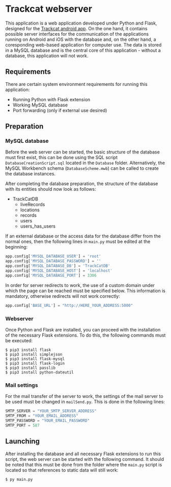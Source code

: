 # Trackcat webserver

This application is a web application developed under Python and Flask, designed for the [Trackcat android app](https://github.com/timokramer4/trackcat-android). On the one hand, it contains possible server interfaces for the communication of the applications running on Android and iOS with the database and, on the other hand, a coresponding web-based application for computer use. The data is stored in a MySQL database and is the central core of this application - without a database, this application will not work.

## Requirements

There are certain system environment requirements for running this application:

- Running Python with Flask extension
- Working MySQL database
- Port forwarding (only if external use desired)

## Preparation

### MySQL database

Before the web server can be started, the basic structure of the database must first exist, this can be done using the SQL script `DatabaseCreationScript.sql` located in the `Database` folder. Alternatively, the MySQL Workbench schema (`DatabaseScheme.mwb`) can be called to create the database instances. 

After completing the database preparation, the structure of the database with its entities should now look as follows:

 - TrackCatDB
   - liveRecords
   - locations
   - records
   - users
   - users_has_users

If an external database or the access data for the database differ from the normal ones, then the following lines in `main.py` must be edited at the beginning:

```python
app.config['MYSQL_DATABASE_USER'] = 'root'
app.config['MYSQL_DATABASE_PASSWORD'] = ''
app.config['MYSQL_DATABASE_DB'] = 'TrackCatDB'
app.config['MYSQL_DATABASE_HOST'] = 'localhost'
app.config['MYSQL_DATABASE_PORT'] = 3306
```

In order for server redirects to work, the use of a custom domain under which the page can be reached must be specified below. This information is mandatory, otherwise redirects will not work correctly:

```python
app.config['BASE_URL'] = "http://HERE_YOUR_ADDRESS:5000"
```

### Webserver

Once Python and Flask are installed, you can proceed with the installation of the necessary Flask extensions. To do this, the following commands must be executed:

```console
$ pip3 install flask
$ pip3 install simplejson
$ pip3 install flask-mysql
$ pip3 install flask-login
$ pip3 install passlib
$ pip3 install python-dateutil
```

### Mail settings

For the mail transfer of the server to work, the settings of the mail server to be used must be changed in `mailSend.py`. This is done in the following lines:

```python
SMTP_SERVER = "YOUR_SMTP_SERVER_ADDRESS"
SMTP_FROM = "YOUR_EMAIL_ADDRESS"
SMTP_PASSWORD = "YOUR_EMAIL_PASSWORD"
SMTP_PORT = 587
```

## Launching

After installing the database and all necessary Flask extensions to run this script, the web server can be started with the following command. It should be noted that this must be done from the folder where the `main.py` script is located so that references to static data will still work:

```console
$ py main.py
```

